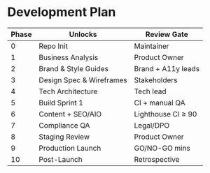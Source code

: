 <!-- summary: Development plan document -->
# Development Plan

| Phase | Unlocks                  | Review Gate        |
|-------|--------------------------|--------------------|
| 0     | Repo Init                | Maintainer         |
| 1     | Business Analysis        | Product Owner      |
| 2     | Brand & Style Guides     | Brand + A11y leads |
| 3     | Design Spec & Wireframes | Stakeholders       |
| 4     | Tech Architecture        | Tech lead          |
| 5     | Build Sprint 1           | CI + manual QA     |
| 6     | Content + SEO/AIO        | Lighthouse CI ≥ 90 |
| 7     | Compliance QA            | Legal/DPO          |
| 8     | Staging Review           | Product Owner      |
| 9     | Production Launch        | GO/NO-GO mins      |
| 10    | Post-Launch              | Retrospective      |
